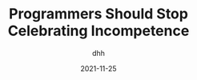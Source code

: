 ---
author: dhh
date: 2021-11-25
tags:
  - career
  - meta
target_url: https://world.hey.com/dhh/programmers-should-stop-celebrating-incompetence-de1a4725
title: Programmers Should Stop Celebrating Incompetence
---
